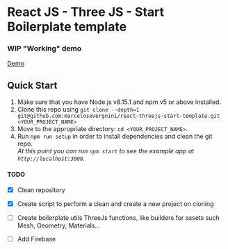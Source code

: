 # React JS - Three JS - Start Boilerplate template

### WIP "Working" demo
[Demo](https://marcelosevergnini.github.io/react-threejs-start-template/)

## Quick Start

1.  Make sure that you have Node.js v8.15.1 and npm v5 or above installed.
2.  Clone this repo using `git clone --depth=1 git@github.com:marcelosevergnini/react-threejs-start-template.git <YOUR_PROJECT_NAME>`
3.  Move to the appropriate directory: `cd <YOUR_PROJECT_NAME>`.<br />
4.  Run `npm run setup` in order to install dependencies and clean the git repo.<br />
    _At this point you can run `npm start` to see the example app at `http://localhost:3000`._


#### TODO

- [x] Clean repository 
- [x] Create script to perform a clean and create a new project on cloning
- [ ] Create boilerplate utils ThreeJs functions, like builders for assets such Mesh, Geometry, Materials...
- [ ] Add Firebase 

